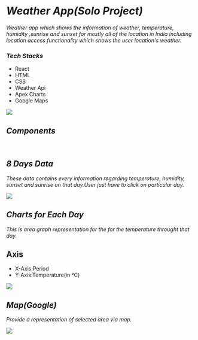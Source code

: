 <h1><i>Weather App(Solo Project)</i></h1>
<p><i>Weather app which shows the information of weather, temperature, humidity ,sunrise and sunset for mostly all of the location in India including location access functionality which shows the user location's weather.</i></p>

<h3><i>Tech Stacks</h3></i>
<ul>
  <li>React</li>
  <li>HTML</li>
  <li>CSS</li>
  <li>Weather Api</li>
  <li>Apex Charts</li>
  <li>Google Maps</li>
</ul>

<img src = "https://user-images.githubusercontent.com/93570605/175881304-a570b272-9ddd-4936-bbec-10cb12f4b4ab.png" />

<h2><i>Components</i></h2>
<br/>
<h2><i>8 Days Data</i></h2>
<p><i>These data contains every information regarding temperature, humidity, sunset and sunrise on that day.User just have to click on particular day.</i></p>

<img src = "https://user-images.githubusercontent.com/93570605/175880832-0048b96c-8d02-4569-98c5-3ae7a30a0175.png" />
<br/>

<h2><i>Charts for Each Day</i></h2>
<p><i>This is area graph representation for the for the temperature throught that day.</i></p>
<h2>Axis</h2>
<ul>
  <li>X-Axis:Period</li>
  <li>Y-Axis:Temperature(in °C)</li>
</ul>

<img src = "https://user-images.githubusercontent.com/93570605/175880771-27524374-9688-40b3-a159-cf01316802ce.png" />


<h2><i>Map(Google)</i></h2>
<p><i>Provide a representation of selected area via map.</i></p>

<img src = "https://user-images.githubusercontent.com/93570605/175880807-086e7d4a-de44-4870-abe6-a2f2d4d94214.png" />
